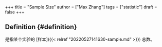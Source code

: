 +++
title = "Sample Size"
author = ["Max Zhang"]
tags = ["statistic"]
draft = false
+++

## Definition {#definition}

是指某个实验的 [样本]({{< relref "20220527141630-sample.md" >}}) 总数。
